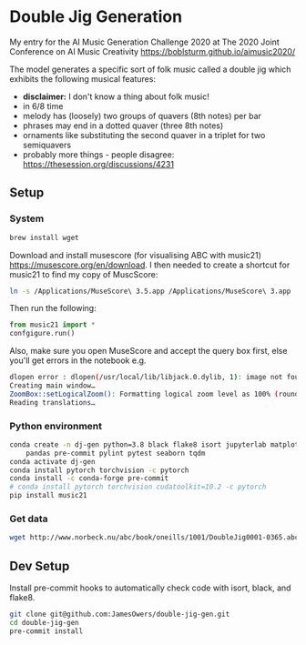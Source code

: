 # Double Jig Generation

My entry for the AI Music Generation Challenge 2020 at The 2020 Joint Conference on AI
Music Creativity <https://boblsturm.github.io/aimusic2020/>

The model generates a specific sort of folk music called a double jig which exhibits the
following musical features:
* **disclaimer:** I don't know a thing about folk music!
* in 6/8 time
* melody has (loosely) two groups of quavers (8th notes) per bar
* phrases may end in a dotted quaver (three 8th notes)
* ornaments like substituting the second quaver in a triplet for two semiquavers
* probably more things - people disagree: <https://thesession.org/discussions/4231>

## Setup

### System
```bash
brew install wget
```

Download and install musescore (for visualising ABC with music21)
https://musescore.org/en/download. I then needed to create a shortcut for music21 to
find my copy of MuscScore:
```bash
ln -s /Applications/MuseScore\ 3.5.app /Applications/MuseScore\ 3.app
```

Then run the following:
```python
from music21 import *
confgigure.run()
```

Also, make sure you open MuseScore and accept the query box first, else you'll get
errors in the notebook e.g.
```bash
dlopen error : dlopen(/usr/local/lib/libjack.0.dylib, 1): image not found
Creating main window…
ZoomBox::setLogicalZoom(): Formatting logical zoom level as 100% (rounded from 1.000000)
Reading translations…
```

### Python environment
```bash
conda create -n dj-gen python=3.8 black flake8 isort jupyterlab matplotlib numpy \
    pandas pre-commit pylint pytest seaborn tqdm
conda activate dj-gen
conda install pytorch torchvision -c pytorch
conda install -c conda-forge pre-commit
# conda install pytorch torchvision cudatoolkit=10.2 -c pytorch
pip install music21
```

### Get data
```bash
wget http://www.norbeck.nu/abc/book/oneills/1001/DoubleJig0001-0365.abc -P data/
```

## Dev Setup
Install pre-commit hooks to automatically check code with isort, black, and flake8.

```bash
git clone git@github.com:JamesOwers/double-jig-gen.git
cd double-jig-gen
pre-commit install
```
